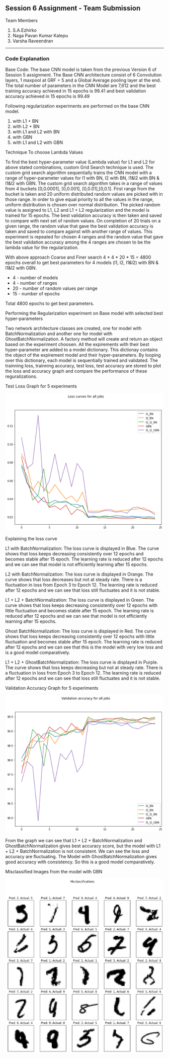
## Session 6 Assignment - Team Submission
Team Members
1. S.A.Ezhirko
2. Naga Pavan Kumar Kalepu
3. Varsha Raveendran
**********************************************************************************************************************

### Code Explanation

Base Code: The base CNN model is taken from the previous Version 6 of Session 5 assignment. The Base CNN architecture consist of 6 Convolution layers, 1 maxpool at GRF = 5 and a Global Average pooling layer at the end. The total number of parameters in the CNN Model are 7,612 and the best training accuracy achieved in 15 epochs is 99.41 and best validation accuracy achieved in 15 epochs is 99.49

Following regularization experiments are performed on the base CNN model.
1.	with L1 + BN
2.	with L2 + BN
3.	with L1 and L2 with BN
4.	with GBN
5.	with L1 and L2 with GBN

Technique To choose Lambda Values

To find the best hyper-parameter value (Lambda value) for L1 and L2 for above stated combinations, custom Grid Search technique is used. The custom grid search algorithm sequentially trains the CNN model with a range of hyper-parameter values for l1 with BN, l2 with BN, l1&l2 with BN & l1&l2 with GBN. The custom grid search algorithm takes in a range of values from 4 buckets [0,0.0001], [0,0.001], [0,0.01],[0,0.1]. First range from the bucket is taken and 20 uniform distributed random values are picked with in those range. In order to give equal priority to all the values in the range, uniform distribution is chosen over normal distribution. The picked random value is assigned to L1, L2 and L1 + L2 regularization and the model is trained for 15 epochs. The best validation accuracy is then taken and saved to compare with next set of random values. On completion of 20 trials on a given range, the random value that gave the best validation accuracy is taken and saved to compare against with another range of values. This experiment is repeated for chosen 4 ranges and the random value that gave the best validation accuracy among the 4 ranges are chosen to be the lambda value for the regularization.

With above approach Coarse and Finer search 4 * 4 * 20 * 15 = 4800 epochs overall to get best parameters for 4 models (l1, l2, l1&l2) with BN & l1&l2 with GBN.
- 4 - number of models
- 4 - number of ranges
- 20 - number of random values per range
- 15 - number of epochs
  
Total 4800 epochs to get best parameters.

Performing the Regularization experiment on Base model with selected best hyper-parameters

Two network architecture classes are created, one for model with BatchNormalization and another one for model with GhostBatchNormalization. A factory method will create and return an object based on the experiment choosen. All the expirements with their best hyper-parameter are added to a model dictionary. This dictionay contains the object of the expirement model and their hyper-parameters. By looping over this dictionary, each model is sequentially trained and validated. The trainning loss, trainning accuracy, test loss, test accuracy are stored to plot the loss and accuracy graph and compare the performance of these reguralizations.
 
Test Loss Graph for 5 experiments

 ![](Images/Loss.png)   
 
Explaining the loss curve

L1 with BatchNormalization: The loss curve is displayed in Blue. The curve shows that loss keeps decreasing consistently over 12 epochs and becomes stable after 15 epoch. The learning rate is reduced after 12 epochs and we can see that model is not efficiently learning after 15 epochs. 

L2 with BatchNormalization: The loss curve is displayed in Orange. The curve shows that loss decreases but not at steady rate. There is a fluctuation in loss from Epoch 3 to Epoch 12. The learning rate is reduced after 12 epochs and we can see that loss still fluctuates and it is not stable.

L1 + L2 + BatchNormalization: The loss curve is displayed in Green. The curve shows that loss keeps decreasing consistently over 12 epochs with little fluctuation and becomes stable after 15 epoch. The learning rate is reduced after 12 epochs and we can see that model is not efficiently learning after 15 epochs.

Ghost BatchNormalization: The loss curve is displayed in Red. The curve shows that loss keeps decreasing consistently over 12 epochs with little fluctuation and becomes stable after 15 epoch. The learning rate is reduced after 12 epochs and we can see that this is the model with very low loss and is a good model comparatively.

L1 + L2 + GhostBatchNormalization: The loss curve is displayed in Purple. The curve shows that loss keeps decreasing but not at steady rate. There is a fluctuation in loss from Epoch 3 to Epoch 12. The learning rate is reduced after 12 epochs and we can see that loss still fluctuates and it is not stable.


Validation Accuracy Graph for 5 experiments

 ![](Images/TestAccuracy.png) 
 
From the graph we can see that L1 + L2 + BatchNormalization and GhostBatchNormalization gives best accuracy score, but the model with L1 + L2 + BatchNormalization is not consistent. We can see the loss and accuracy are fluctuating. The Model with GhostBatchNormalization gives good accuracy with consistency. So this is a good model comparatively.

Misclassified Images from the model with GBN 

 ![](Images/Missclasified.png)   
